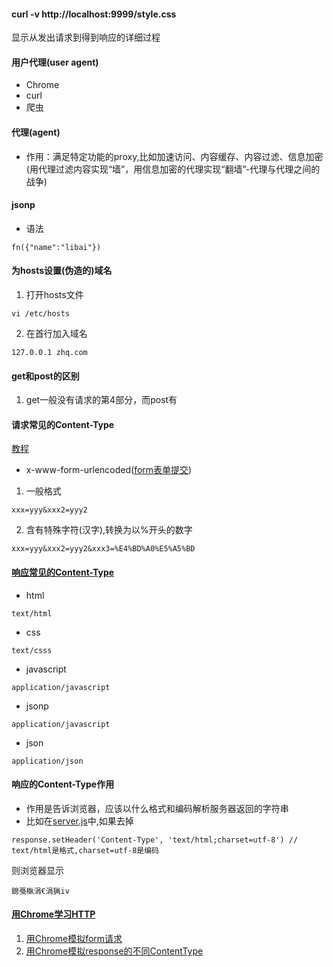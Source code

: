 #### curl -v http://localhost:9999/style.css
显示从发出请求到得到响应的详细过程

#### 用户代理(user agent)
* Chrome
* curl
* 爬虫

#### 代理(agent)
* 作用：满足特定功能的proxy,比如加速访问、内容缓存、内容过滤、信息加密(用代理过滤内容实现“墙”，用信息加密的代理实现“翻墙”-代理与代理之间的战争)

#### jsonp
* 语法
```
fn({"name":"libai"})
```
#### 为hosts设置(伪造的)域名
1. 打开hosts文件
```
vi /etc/hosts
```
2. 在首行加入域名
```
127.0.0.1 zhq.com
```


#### get和post的区别
1. get一般没有请求的第4部分，而post有



#### 请求常见的Content-Type
[教程](https://xiedaimala.com/tasks/5c46b237-9763-474c-910b-68ccb123bac8/video_tutorials/8a16c68d-b129-41a9-af1d-eb11c019244a)
* x-www-form-urlencoded([form表单提交](https://github.com/Hanqing1996/JavaScript-advance/blob/master/HTTP/form-demo/index.html))
1. 一般格式
```
xxx=yyy&xxx2=yyy2
```
2. 含有特殊字符(汉字),转换为以%开头的数字
```
xxx=yyy&xxx2=yyy2&xxx3=%E4%BD%A0%E5%A5%BD
```

#### [响应常见的Content-Type](https://github.com/Hanqing1996/JavaScript-advance/blob/master/HTTP/response-Content-Type-demo/server.js)
* html
```
text/html
```
* css
```
text/csss
```
* javascript
```
application/javascript
```
* jsonp
```
application/javascript
```
* json
```
application/json
```

#### 响应的Content-Type作用
* 作用是告诉浏览器，应该以什么格式和编码解析服务器返回的字符串
* 比如在[server.js](https://github.com/Hanqing1996/JavaScript-advance/blob/master/HTTP/response-Content-Type-demo/server.js)中,如果去掉
```
response.setHeader('Content-Type', 'text/html;charset=utf-8') // text/html是格式,charset=utf-8是编码
```
则浏览器显示
```
鎴戞槸涓€涓猟iv
```

#### [用Chrome学习HTTP](https://xiedaimala.com/tasks/5c46b237-9763-474c-910b-68ccb123bac8/video_tutorials/8a16c68d-b129-41a9-af1d-eb11c019244a)
1. [用Chrome模拟form请求](https://github.com/Hanqing1996/JavaScript-advance/tree/master/HTTP/form-demo)
2. [用Chrome模拟response的不同ContentType]()
